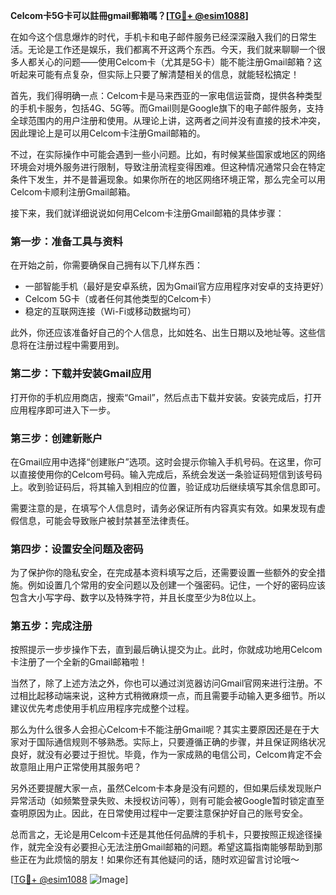 **Celcom卡5G卡可以註冊gmail郵箱嗎？[[TG💪+ @esim1088](https://t.me/s/esim1088)]**

在如今这个信息爆炸的时代，手机卡和电子邮件服务已经深深融入我们的日常生活。无论是工作还是娱乐，我们都离不开这两个东西。今天，我们就来聊聊一个很多人都关心的问题——使用Celcom卡（尤其是5G卡）能不能注册Gmail邮箱？这听起来可能有点复杂，但实际上只要了解清楚相关的信息，就能轻松搞定！

首先，我们得明确一点：Celcom卡是马来西亚的一家电信运营商，提供各种类型的手机卡服务，包括4G、5G等。而Gmail则是Google旗下的电子邮件服务，支持全球范围内的用户注册和使用。从理论上讲，这两者之间并没有直接的技术冲突，因此理论上是可以用Celcom卡注册Gmail邮箱的。

不过，在实际操作中可能会遇到一些小问题。比如，有时候某些国家或地区的网络环境会对境外服务进行限制，导致注册流程变得困难。但这种情况通常只会在特定条件下发生，并不是普遍现象。如果你所在的地区网络环境正常，那么完全可以用Celcom卡顺利注册Gmail邮箱。

接下来，我们就详细说说如何用Celcom卡注册Gmail邮箱的具体步骤：

### 第一步：准备工具与资料
在开始之前，你需要确保自己拥有以下几样东西：
- 一部智能手机（最好是安卓系统，因为Gmail官方应用程序对安卓的支持更好）
- Celcom 5G卡（或者任何其他类型的Celcom卡）
- 稳定的互联网连接（Wi-Fi或移动数据均可）

此外，你还应该准备好自己的个人信息，比如姓名、出生日期以及地址等。这些信息将在注册过程中需要用到。

### 第二步：下载并安装Gmail应用
打开你的手机应用商店，搜索“Gmail”，然后点击下载并安装。安装完成后，打开应用程序即可进入下一步。

### 第三步：创建新账户
在Gmail应用中选择“创建账户”选项。这时会提示你输入手机号码。在这里，你可以直接使用你的Celcom号码。输入完成后，系统会发送一条验证码短信到该号码上。收到验证码后，将其输入到相应的位置，验证成功后继续填写其余信息即可。

需要注意的是，在填写个人信息时，请务必保证所有内容真实有效。如果发现有虚假信息，可能会导致账户被封禁甚至法律责任。

### 第四步：设置安全问题及密码
为了保护你的隐私安全，在完成基本资料填写之后，还需要设置一些额外的安全措施。例如设置几个常用的安全问题以及创建一个强密码。记住，一个好的密码应该包含大小写字母、数字以及特殊字符，并且长度至少为8位以上。

### 第五步：完成注册
按照提示一步步操作下去，直到最后确认提交为止。此时，你就成功地用Celcom卡注册了一个全新的Gmail邮箱啦！

当然了，除了上述方法之外，你也可以通过浏览器访问Gmail官网来进行注册。不过相比起移动端来说，这种方式稍微麻烦一点，而且需要手动输入更多细节。所以建议优先考虑使用手机应用程序完成整个过程。

那么为什么很多人会担心Celcom卡不能注册Gmail呢？其实主要原因还是在于大家对于国际通信规则不够熟悉。实际上，只要遵循正确的步骤，并且保证网络状况良好，就没有必要过于担忧。毕竟，作为一家成熟的电信公司，Celcom肯定不会故意阻止用户正常使用其服务吧？

另外还要提醒大家一点，虽然Celcom卡本身是没有问题的，但如果后续发现账户异常活动（如频繁登录失败、未授权访问等），则有可能会被Google暂时锁定直至查明原因为止。因此，在日常使用过程中一定要注意保护好自己的账号安全。

总而言之，无论是用Celcom卡还是其他任何品牌的手机卡，只要按照正规途径操作，就完全没有必要担心无法注册Gmail邮箱的问题。希望这篇指南能够帮助到那些正在为此烦恼的朋友！如果你还有其他疑问的话，随时欢迎留言讨论哦～

[[TG💪+ @esim1088](https://t.me/s/esim1088) ![Image](https://i.postimg.cc/4NQfJmqS/Snipaste-2025-05-13-00-14-12.png)]